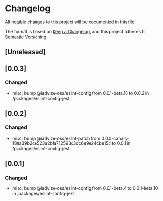 # Changelog

All notable changes to this project will be documented in this file.

The format is based on [Keep a Changelog](https://keepachangelog.com/en/1.0.0/),
and this project adheres to [Semantic Versioning](https://semver.org/spec/v2.0.0.html).

## [Unreleased]

## [0.0.3]

### Changed

-   misc: bump @iadvize-oss/eslint-config from 0.0.1-beta.10 to 0.0.2 in /packages/eslint-config-jest

## [0.0.2]

### Changed

-   misc: bump @iadvize-oss/eslint-patch from 0.0.0-canary-188a39b2ce523a2bfa712593c3dc6e9e24cbe15d to 0.0.1 in /packages/eslint-config-jest

## [0.0.1]

### Changed

-   misc: bump @iadvize-oss/eslint-config from 0.0.1-beta.4 to 0.0.1-beta.10 in /packages/eslint-config-jest
